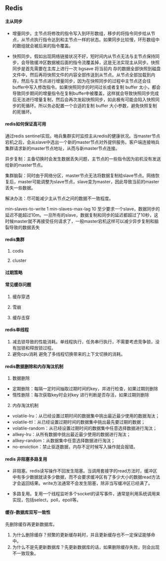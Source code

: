 ## Redis

#### 主从同步
- 增量同步。主节点将修改的指令写入到环形数组，移步的将指令同步给从节点，从节点执行指令达到和主节点一样的状态。如果同步比较慢，环形数组中的数组就会被后来的指令覆盖。

- 快照同步。假如出现网络链接状况不好，短时间内从节点无法与主节点保持同步，会导致缓冲区数据被后面的指令流覆盖掉，这是无法实现主从同步。快照同步是首先需要在主库上进行一次 bgsave 将当前内 存的数据全部快照到磁盘文件中，然后再将快照文件的内容全部传送到从节点。从节点全部加载到内存，然后与主节点进行增量同步，因为在快照同步的过程中主节点还会往buffer中写入修改指令。如果快照同步的时间过长或者复制 buffer 太小，都会导致同步期间的增量指令在复制buffer中被覆盖，这样就会导致快照同步完成后无法进行增量复制，然后会再次发起快照同步，如此极有可能会陷入快照同步的死循环。所以务必配置一个合适的复制 buffer 大小参数，避免快照复制的死循环。

#### redis如何保证高可用
通过redis sentinel实现。哨兵集群实时监控主从redis的健康状况。当master节点宕机之后，会从slave中选出一个新的master节点对外提供服务。客户端连接哨兵集群请求新的master节点地址，从而与新master节点连接。

异步复制：主备切换时会发生数据丢失问题，主节点的一些指令因为宕机没有发送给新的master节点。

集群脑裂：同时由于网络分区，master节点无法将数据复制给slave节点。网络恢复后，master可能调整为slave节点，slave变为master，因此导致当前的master丢失一些数据。

解决办法：尽可能减少主从节点之间的数据不一致程度。

min-slaves-to-write 1 
min-slaves-max-lag 10
至少要求一个slave，数据同步的延迟不能超过10m。一旦所有的slave，数据复制和同步的延迟都超过了10秒，这时候master就不再接受任何请求了，一般master宕机这样可以减少异步复制和脑裂导致的数据丢失


#### redis集群
1. codis

2. cluster

#### 过期策略

#### 常见缓存问题
1. 缓存穿透

2. 雪崩

3. 缓存击穿

#### redis单线程
1. 减去锁导致的性能消耗。单线程执行，任务串行执行，不需要考虑竞争锁，没有加锁和释放锁过程。
2. 避免cpu消耗
避免了多线程切换带来的上下文切换的消耗。

#### redis数据删除和内存淘汰机制
1. 数据删除
- 定期删除：每隔一定时间抽取过期时间的key，并进行检查，如果过期则删除
- 惰性删除：每次获取key时会对key 进行判断是否存活，如果过期则删除

2. 内存淘汰机制
- volatile-lru：从已经设置过期时间的数据集中挑出最近最少使用的数据淘汰；
- volatile-ttl：从已经设置过期时间的数据集中挑出最先要过期的数据；
- volatile-random：从已经设置过期时间的数据集中任意选择数据进行淘汰；
- allkey-lru：从所有数据中挑出最近最少使用的数据进行淘汰；
- allkey-random：从数据集中任意选择数据进行淘汰；
- no-enviction：禁止驱逐数据，内存不足时候写入操作就会报错。

#### redis 非阻塞多路复用
- 非阻塞。redis读写操作不回发生阻塞。当调用套接字的read方法时，缓冲区中有多少数据就读多少数据，而不会要求缓冲区有了多少大小的数据read方法才会返回结果。write方法通常不会发生阻塞，除非当写缓冲区已经满了。

- 多路复用。复用一个线程监听多个socket的读写事件，通常是利用系统调用来实现，包括select，poll，epoll等。


#### 缓存-数据库双写一致性
先删除缓存再更新数据库。

1. 为什么删除缓存？频繁的更新缓存耗时，并且更新缓存也不一定保证能够命中。
2. 为什么不是先更新数据库？先更新数据库的话，如果删除缓存失败，则会出现不一致现象。

